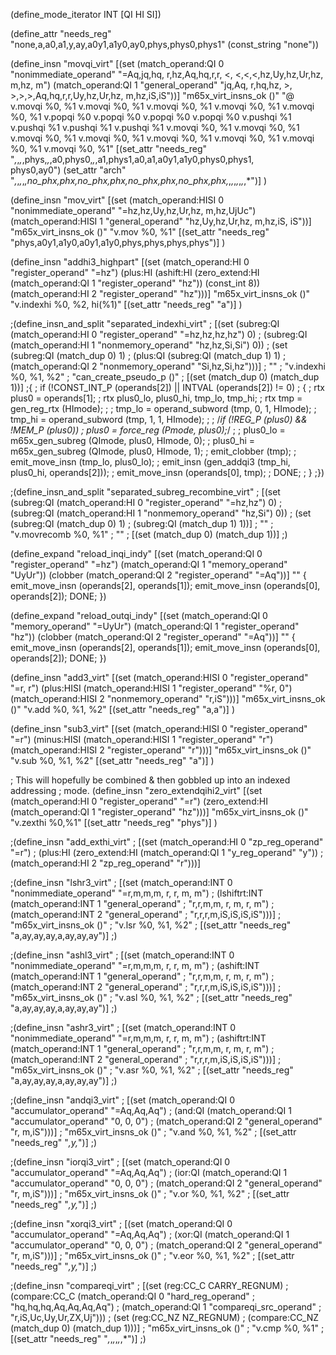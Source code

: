 (define_mode_iterator INT [QI HI SI])

(define_attr "needs_reg" "none,a,a0,a1,y,ay,a0y1,a1y0,ay0,phys,phys0,phys1"
  (const_string "none"))

(define_insn "movqi_virt"
  [(set (match_operand:QI 0 "nonimmediate_operand"
      "=Aq,jq,hq, r,hz,Aq,hq,r,r, <, <,<,<,hz,Uy,hz,Ur,hz, m,hz, m")
        (match_operand:QI 1 "general_operand"
       "jq,Aq, r,hq,hz, >, >,>,>,Aq,hq,r,r,Uy,hz,Ur,hz, m,hz,iS,iS"))]
  "m65x_virt_insns_ok ()"
  "@
  v.movqi %0, %1
  v.movqi %0, %1
  v.movqi %0, %1
  v.movqi %0, %1
  v.movqi %0, %1
  v.popqi %0
  v.popqi %0
  v.popqi %0
  v.popqi %0
  v.pushqi %1
  v.pushqi %1
  v.pushqi %1
  v.pushqi %1
  v.movqi %0, %1
  v.movqi %0, %1
  v.movqi %0, %1
  v.movqi %0, %1
  v.movqi %0, %1
  v.movqi %0, %1
  v.movqi %0, %1
  v.movqi %0, %1"
  [(set_attr "needs_reg"
     "*,*,*,*,phys,*,*,a0,phys0,*,*,a1,phys1,a0,a1,a0y1,a1y0,phys0,phys1,\
      phys0,ay0")
   (set_attr "arch"
     "*,*,*,*,*,no_phx,phx,no_phx,phx,no_phx,phx,no_phx,phx,*,*,*,*,*,*,*,*")]
)

(define_insn "mov<mode>_virt"
  [(set (match_operand:HISI 0 "nonimmediate_operand"
                                            "=hz,hz,Uy,hz,Ur,hz, m,hz,UjUc")
        (match_operand:HISI 1 "general_operand"
                                             "hz,Uy,hz,Ur,hz, m,hz,iS,  iS"))]
  "m65x_virt_insns_ok ()"
  "v.mov<mode> %0, %1"
  [(set_attr "needs_reg" "phys,a0y1,a1y0,a0y1,a1y0,phys,phys,phys,phys")]
)

(define_insn "addhi3_highpart"
  [(set (match_operand:HI 0 "register_operand"                  "=hz")
        (plus:HI (ashift:HI
                   (zero_extend:HI
                     (match_operand:QI 1 "register_operand"      "hz"))
                   (const_int 8))
                 (match_operand:HI 2 "register_operand"          "hz")))]
  "m65x_virt_insns_ok ()"
  "v.indexhi %0, %2, hi(%1)"
  [(set_attr "needs_reg" "a")]
)

;(define_insn_and_split "separated_indexhi_virt"
;  [(set (subreg:QI (match_operand:HI 0 "register_operand" "=hz,hz,hz,hz") 0)
;        (subreg:QI (match_operand:HI 1 "nonmemory_operand" "hz,hz,Si,Si") 0))
;   (set (subreg:QI (match_dup 0) 1)
;        (plus:QI (subreg:QI (match_dup 1) 1)
;                 (match_operand:QI 2 "nonmemory_operand"   "Si,hz,Si,hz")))]
;  ""
;  "v.indexhi %0, %1, %2"
;  "can_create_pseudo_p ()"
;  [(set (match_dup 0) (match_dup 1))]
;{
;  if (!CONST_INT_P (operands[2]) || INTVAL (operands[2]) != 0)
;    {
;      rtx plus0 = operands[1];
;      rtx plus0_lo, plus0_hi, tmp_lo, tmp_hi;
;      rtx tmp = gen_reg_rtx (HImode);
;
;      tmp_lo = operand_subword (tmp, 0, 1, HImode);
;      tmp_hi = operand_subword (tmp, 1, 1, HImode);
;
;      /*if (!REG_P (plus0) && !MEM_P (plus0))
;        plus0 = force_reg (Pmode, plus0);*/
;
;      plus0_lo = m65x_gen_subreg (QImode, plus0, HImode, 0);
;      plus0_hi = m65x_gen_subreg (QImode, plus0, HImode, 1);
;      emit_clobber (tmp);
;      emit_move_insn (tmp_lo, plus0_lo);
;      emit_insn (gen_addqi3 (tmp_hi, plus0_hi, operands[2]));
;      emit_move_insn (operands[0], tmp);
;      DONE;
;    }
;})

;(define_insn_and_split "separated_subreg_recombine_virt"
;  [(set (subreg:QI (match_operand:HI 0 "register_operand" "=hz,hz") 0)
;        (subreg:QI (match_operand:HI 1 "nonmemory_operand" "hz,Si") 0))
;   (set (subreg:QI (match_dup 0) 1)
;        (subreg:QI (match_dup 1) 1))]
;  ""
;  "v.movrecomb %0, %1"
;  ""
;  [(set (match_dup 0) (match_dup 1))]
;)

(define_expand "reload_inqi_indy"
  [(set (match_operand:QI 0 "register_operand" "=hz")
        (match_operand:QI 1 "memory_operand"    "UyUr"))
   (clobber (match_operand:QI 2 "register_operand" "=Aq"))]
  ""
{
  emit_move_insn (operands[2], operands[1]);
  emit_move_insn (operands[0], operands[2]);
  DONE;
})

(define_expand "reload_outqi_indy"
  [(set (match_operand:QI 0 "memory_operand"     "=UyUr")
        (match_operand:QI 1 "register_operand"      "hz"))
   (clobber (match_operand:QI 2 "register_operand" "=Aq"))]
  ""
{
  emit_move_insn (operands[2], operands[1]);
  emit_move_insn (operands[0], operands[2]);
  DONE;
})

(define_insn "add<mode>3_virt"
  [(set (match_operand:HISI 0 "register_operand"            "=r, r")
        (plus:HISI (match_operand:HISI 1 "register_operand" "%r, 0")
                   (match_operand:HISI 2 "nonmemory_operand" "r,iS")))]
  "m65x_virt_insns_ok ()"
  "v.add<mode> %0, %1, %2"
  [(set_attr "needs_reg" "a,a")]
)

(define_insn "sub<mode>3_virt"
  [(set (match_operand:HISI 0 "register_operand"            "=r")
        (minus:HISI (match_operand:HISI 1 "register_operand" "r")
                    (match_operand:HISI 2 "register_operand" "r")))]
  "m65x_virt_insns_ok ()"
  "v.sub<mode> %0, %1, %2"
  [(set_attr "needs_reg" "a")]
)

; This will hopefully be combined & then gobbled up into an indexed addressing
; mode.
(define_insn "zero_extendqihi2_virt"
  [(set (match_operand:HI 0 "register_operand"                "=r")
        (zero_extend:HI (match_operand:QI 1 "register_operand" "hz")))]
  "m65x_virt_insns_ok ()"
  "v.zexthi %0,%1"
  [(set_attr "needs_reg" "phys")]
)

;(define_insn "add_exthi_virt"
;  [(set (match_operand:HI 0 "zp_reg_operand" "=r")
;        (plus:HI (zero_extend:HI (match_operand:QI 1 "y_reg_operand" "y"))
;                 (match_operand:HI 2 "zp_reg_operand" "r")))]

;(define_insn "lshr<mode>3_virt"
;  [(set (match_operand:INT 0 "nonimmediate_operand"  "=r,m,m,m, r, r, m, m")
;        (lshiftrt:INT (match_operand:INT 1 "general_operand"
;                                                      "r,r,m,m, r, m, r, m")
;                      (match_operand:INT 2 "general_operand"
;                                                      "r,r,r,m,iS,iS,iS,iS")))]
;  "m65x_virt_insns_ok ()"
;  "v.lsr<mode> %0, %1, %2"
;  [(set_attr "needs_reg" "a,ay,ay,ay,a,ay,ay,ay")]
;)

;(define_insn "ashl<mode>3_virt"
;  [(set (match_operand:INT 0 "nonimmediate_operand"  "=r,m,m,m, r, r, m, m")
;        (ashift:INT (match_operand:INT 1 "general_operand"
;                                                      "r,r,m,m, r, m, r, m")
;                    (match_operand:INT 2 "general_operand"
;                                                      "r,r,r,m,iS,iS,iS,iS")))]
;  "m65x_virt_insns_ok ()"
;  "v.asl<mode> %0, %1, %2"
;  [(set_attr "needs_reg" "a,ay,ay,ay,a,ay,ay,ay")]
;)

;(define_insn "ashr<mode>3_virt"
;  [(set (match_operand:INT 0 "nonimmediate_operand"  "=r,m,m,m, r, r, m, m")
;        (ashiftrt:INT (match_operand:INT 1 "general_operand"
;                                                      "r,r,m,m, r, m, r, m")
;                      (match_operand:INT 2 "general_operand"
;                                                      "r,r,r,m,iS,iS,iS,iS")))]
;  "m65x_virt_insns_ok ()"
;  "v.asr<mode> %0, %1, %2"
;  [(set_attr "needs_reg" "a,ay,ay,ay,a,ay,ay,ay")]
;)

;(define_insn "andqi3_virt"
;  [(set (match_operand:QI 0 "accumulator_operand"         "=Aq,Aq,Aq")
;        (and:QI (match_operand:QI 1 "accumulator_operand"   "0, 0, 0")
;                (match_operand:QI 2 "general_operand"       "r, m,iS")))]
;  "m65x_virt_insns_ok ()"
;  "v.and %0, %1, %2"
;  [(set_attr "needs_reg" "*,y,*")]
;)

;(define_insn "iorqi3_virt"
;  [(set (match_operand:QI 0 "accumulator_operand"         "=Aq,Aq,Aq")
;        (ior:QI (match_operand:QI 1 "accumulator_operand"   "0, 0, 0")
;                (match_operand:QI 2 "general_operand"       "r, m,iS")))]
;  "m65x_virt_insns_ok ()"
;  "v.or %0, %1, %2"
;  [(set_attr "needs_reg" "*,y,*")]
;)

;(define_insn "xorqi3_virt"
;  [(set (match_operand:QI 0 "accumulator_operand"         "=Aq,Aq,Aq")
;        (xor:QI (match_operand:QI 1 "accumulator_operand"   "0, 0, 0")
;                (match_operand:QI 2 "general_operand"       "r, m,iS")))]
;  "m65x_virt_insns_ok ()"
;  "v.eor %0, %1, %2"
;  [(set_attr "needs_reg" "*,y,*")]
;)

;(define_insn "compareqi_virt"
;  [(set (reg:CC_C CARRY_REGNUM)
;        (compare:CC_C (match_operand:QI 0 "hard_reg_operand"
;                                                      "hq,hq,hq,Aq,Aq,Aq,Aq")
;                      (match_operand:QI 1 "compareqi_src_operand"
;                                                       "r,iS,Uc,Uy,Ur,ZX,Uj")))
;   (set (reg:CC_NZ NZ_REGNUM)
;        (compare:CC_NZ (match_dup 0) (match_dup 1)))]
;  "m65x_virt_insns_ok ()"
;  "v.cmp %0, %1"
;  [(set_attr "needs_reg" "*,*,*,*,*,*,*")]
;)
